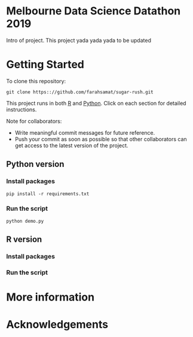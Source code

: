 # Melbourne Data Science Datathon 2019

Intro of project.
This project yada yada yada to be updated

# Getting Started

To clone this repository: 
```
git clone https:://github.com/farahsamat/sugar-rush.git
```
This project runs in both [R](#r-version) and [Python](#python-version). Click on each section for detailed instructions.

Note for collaborators:
* Write meaningful commit messages for future reference.
* Push your commit as soon as possible so that other collaborators can get access to the latest version of the project.


## Python version



### Install packages

```
pip install -r requirements.txt
```

### Run the script

```
python demo.py
```

## R version
### Install packages
### Run the script

# More information

# Acknowledgements
